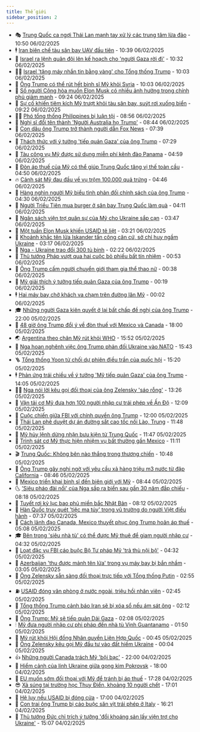 ```yaml
---
title: Thế giới
sidebar_position: 2
---
```


<!-- vnexpress-the-gioi:START -->
- 🎭 [Trung Quốc ca ngợi Thái Lan mạnh tay xử lý các trung tâm lừa đảo](https://vnexpress.net/trung-quoc-ca-ngoi-thai-lan-manh-tay-xu-ly-cac-trung-tam-lua-dao-4846575.html) - 10:50 06/02/2025
- 🕴 [Iran biên chế tàu sân bay UAV đầu tiên](https://vnexpress.net/iran-bien-che-tau-san-bay-uav-dau-tien-4846565.html) - 10:39 06/02/2025
- 🤭 [Israel ra lệnh quân đội lên kế hoạch cho &#39;người Gaza rời đi&#39;](https://vnexpress.net/israel-ra-lenh-quan-doi-len-ke-hoach-cho-nguoi-gaza-roi-di-4846573.html) - 10:32 06/02/2025
- 🧑‍💻 [Israel &#39;tặng máy nhắn tin bằng vàng&#39; cho Tổng thống Trump](https://vnexpress.net/israel-tang-may-nhan-tin-bang-vang-cho-tong-thong-trump-4846539.html) - 10:03 06/02/2025
- 🦏 [Ông Trump có thể rút hết binh sĩ Mỹ khỏi Syria](https://vnexpress.net/ong-trump-co-the-rut-het-binh-si-my-khoi-syria-4846536.html) - 10:03 06/02/2025
- 🦒 [Số người Cộng hòa muốn Elon Musk có nhiều ảnh hưởng trong chính phủ giảm mạnh](https://vnexpress.net/so-nguoi-cong-hoa-muon-elon-musk-co-nhieu-anh-huong-trong-chinh-phu-giam-manh-4846497.html) - 09:24 06/02/2025
- 🌈 [Sự cố khiến tiêm kích Mỹ trượt khỏi tàu sân bay, suýt rơi xuống biển](https://vnexpress.net/su-co-khien-tiem-kich-my-truot-khoi-tau-san-bay-suyt-roi-xuong-bien-4846397.html) - 09:22 06/02/2025
- 🧑‍🏫 [Phó tổng thống Philippines bị luận tội](https://vnexpress.net/pho-tong-thong-philippines-bi-luan-toi-4846468.html) - 08:56 06/02/2025
- 🐲 [Nghị sĩ đổi tên thành &#39;Người Australia họ Trump&#39;](https://vnexpress.net/nghi-si-doi-ten-thanh-nguoi-australia-ho-trump-4846425.html) - 08:44 06/02/2025
- 🦒 [Con dâu ông Trump trở thành người dẫn Fox News](https://vnexpress.net/con-dau-ong-trump-tro-thanh-nguoi-dan-fox-news-4846427.html) - 07:39 06/02/2025
- 🐻 [Thách thức với ý tưởng &#39;tiếp quản Gaza&#39; của ông Trump](https://vnexpress.net/thach-thuc-voi-y-tuong-tiep-quan-gaza-cua-ong-trump-4846089.html) - 07:29 06/02/2025
- 🚀 [Tàu công vụ Mỹ được sử dụng miễn phí kênh đào Panama](https://vnexpress.net/tau-cong-vu-my-duoc-su-dung-mien-phi-kenh-dao-panama-4846368.html) - 04:59 06/02/2025
- 🥰 [Đòn áp thuế của Mỹ có thể giúp Trung Quốc tăng vị thế toàn cầu](https://vnexpress.net/don-ap-thue-cua-my-co-the-giup-trung-quoc-tang-vi-the-toan-cau-4845744.html) - 04:50 06/02/2025
- 🔥 [Cảnh sát Mỹ đau đầu về vụ trộm 100.000 quả trứng](https://vnexpress.net/canh-sat-my-dau-dau-ve-vu-trom-100-000-qua-trung-4846303.html) - 04:46 06/02/2025
- 🥳 [Hàng nghìn người Mỹ biểu tình phản đối chính sách của ông Trump](https://vnexpress.net/hang-nghin-nguoi-my-bieu-tinh-phan-doi-chinh-sach-cua-ong-trump-4846342.html) - 04:30 06/02/2025
- 💼 [Người Triều Tiên mua burger ở sân bay Trung Quốc làm quà](https://vnexpress.net/nguoi-trieu-tien-mua-burger-o-san-bay-trung-quoc-lam-qua-4846335.html) - 04:11 06/02/2025
- 🤡 [Ngân sách viện trợ quân sự của Mỹ cho Ukraine sắp cạn](https://vnexpress.net/ngan-sach-vien-tro-quan-su-cua-my-cho-ukraine-sap-can-4846366.html) - 03:47 06/02/2025
- 🌁 [Một tuần Elon Musk khiến USAID tê liệt](https://vnexpress.net/mot-tuan-elon-musk-khien-usaid-te-liet-4845480.html) - 03:21 06/02/2025
- 🤩 [Khoảnh khắc tên lửa Iskander tấn công căn cứ, sở chỉ huy ngầm Ukraine](https://vnexpress.net/khoanh-khac-ten-lua-iskander-tan-cong-can-cu-so-chi-huy-ngam-ukraine-4846316.html) - 03:17 06/02/2025
- 🎉 [Nga - Ukraine trao đổi 300 tù binh](https://vnexpress.net/nga-ukraine-trao-doi-300-tu-binh-4846302.html) - 02:22 06/02/2025
- 🎉 [Thủ tướng Pháp vượt qua hai cuộc bỏ phiếu bất tín nhiệm](https://vnexpress.net/thu-tuong-phap-vuot-qua-hai-cuoc-bo-phieu-bat-tin-nhiem-4846287.html) - 00:53 06/02/2025
- 🌁 [Ông Trump cấm người chuyển giới tham gia thể thao nữ](https://vnexpress.net/ong-trump-cam-nguoi-chuyen-gioi-tham-gia-the-thao-nu-4846283.html) - 00:38 06/02/2025
- 🌊 [Mỹ giải thích ý tưởng tiếp quản Gaza của ông Trump](https://vnexpress.net/my-giai-thich-y-tuong-tiep-quan-gaza-cua-ong-trump-4846280.html) - 00:19 06/02/2025
- 🕴 [Hai máy bay chở khách va chạm trên đường lăn Mỹ](https://vnexpress.net/hai-may-bay-cho-khach-va-cham-tren-duong-lan-my-4846279.html) - 00:02 06/02/2025
- 🎓 [Những người Gaza kiên quyết ở lại bất chấp đề nghị của ông Trump](https://vnexpress.net/nhung-nguoi-gaza-kien-quyet-o-lai-bat-chap-de-nghi-cua-ong-trump-4846101.html) - 22:00 05/02/2025
- 🦩 [48 giờ ông Trump đổi ý về đòn thuế với Mexico và Canada](https://vnexpress.net/48-gio-ong-trump-doi-y-ve-don-thue-voi-mexico-va-canada-4845674.html) - 18:00 05/02/2025
- 🌏 [Argentina theo chân Mỹ rút khỏi WHO](https://vnexpress.net/argentina-theo-chan-my-rut-khoi-who-4846244.html) - 15:52 05/02/2025
- 🌋 [Nga hoan nghênh việc ông Trump phản đối Ukraine vào NATO](https://vnexpress.net/nga-hoan-nghenh-viec-ong-trump-phan-doi-ukraine-vao-nato-4846248.html) - 15:43 05/02/2025
- 🪜 [Tổng thống Yoon từ chối dự phiên điều trần của quốc hội](https://vnexpress.net/tong-thong-yoon-tu-choi-du-phien-dieu-tran-cua-quoc-hoi-4846235.html) - 15:20 05/02/2025
- 🕴 [Phản ứng trái chiều về ý tưởng &#39;Mỹ tiếp quản Gaza&#39; của ông Trump](https://vnexpress.net/phan-ung-trai-chieu-ve-y-tuong-my-tiep-quan-gaza-cua-ong-trump-4846080.html) - 14:05 05/02/2025
- 🧑‍🏫 [Nga nói lời kêu gọi đối thoại của ông Zelensky &#39;sáo rỗng&#39;](https://vnexpress.net/nga-noi-loi-keu-goi-doi-thoai-cua-ong-zelensky-sao-rong-4846222.html) - 13:26 05/02/2025
- 🌮 [Vận tải cơ Mỹ đưa hơn 100 người nhập cư trái phép về Ấn Độ](https://vnexpress.net/van-tai-co-my-dua-hon-100-nguoi-nhap-cu-trai-phep-ve-an-do-4846217.html) - 12:09 05/02/2025
- 🚦 [Cuộc chiến giữa FBI với chính quyền ông Trump](https://vnexpress.net/cuoc-chien-giua-fbi-voi-chinh-quyen-ong-trump-4845910.html) - 12:00 05/02/2025
- 💫 [Thái Lan phê duyệt dự án đường sắt cao tốc nối Lào, Trung](https://vnexpress.net/thai-lan-phe-duyet-du-an-duong-sat-cao-toc-noi-lao-trung-4846107.html) - 11:48 05/02/2025
- 🤡 [Mỹ hủy lệnh dừng nhận bưu kiện từ Trung Quốc](https://vnexpress.net/my-huy-lenh-dung-nhan-buu-kien-tu-trung-quoc-4846214.html) - 11:47 05/02/2025
- 🦣 [Trinh sát cơ Mỹ thực hiện nhiệm vụ bất thường gần Mexico](https://vnexpress.net/trinh-sat-co-my-thuc-hien-nhiem-vu-bat-thuong-gan-mexico-4846198.html) - 11:11 05/02/2025
- 🎬 [Trung Quốc: Không bên nào thắng trong thương chiến](https://vnexpress.net/trung-quoc-khong-ben-nao-thang-trong-thuong-chien-4846186.html) - 10:48 05/02/2025
- 🎉 [Ông Trump gây nghi ngờ với yêu cầu xả hàng triệu m3 nước từ đập California](https://vnexpress.net/ong-trump-gay-nghi-ngo-voi-yeu-cau-xa-hang-trieu-m3-nuoc-tu-dap-california-4845937.html) - 08:46 05/02/2025
- 🎡 [Mexico triển khai binh sĩ đến biên giới với Mỹ](https://vnexpress.net/mexico-trien-khai-binh-si-den-bien-gioi-voi-my-4846083.html) - 08:44 05/02/2025
- 🌜 [&#39;Siêu pháo đài nổi&#39; của Nga sắp ra biển sau gần 30 năm đắp chiếu](https://vnexpress.net/sieu-phao-dai-noi-cua-nga-sap-ra-bien-sau-gan-30-nam-dap-chieu-4846001.html) - 08:18 05/02/2025
- 🎡 [Tuyết rơi kỷ lục bao phủ miền bắc Nhật Bản](https://vnexpress.net/tuyet-roi-ky-luc-bao-phu-mien-bac-nhat-ban-4846044.html) - 08:12 05/02/2025
- 🤗 [Hàn Quốc truy quét &#39;tiệc ma túy&#39; trong vũ trường do người Việt điều hành](https://vnexpress.net/han-quoc-truy-quet-tiec-ma-tuy-trong-vu-truong-do-nguoi-viet-dieu-hanh-4846040.html) - 07:37 05/02/2025
- 🦩 [Cách lãnh đạo Canada, Mexico thuyết phục ông Trump hoãn áp thuế](https://vnexpress.net/cach-lanh-dao-canada-mexico-thuyet-phuc-ong-trump-hoan-ap-thue-vnepre-4845866.html) - 05:08 05/02/2025
- 🎓 [Bên trong &#39;siêu nhà tù&#39; có thể được Mỹ thuê để giam người nhập cư](https://vnexpress.net/ben-trong-sieu-nha-tu-co-the-duoc-my-thue-de-giam-nguoi-nhap-cu-4845963.html) - 04:32 05/02/2025
- 🌁 [Loạt đặc vụ FBI cáo buộc Bộ Tư pháp Mỹ &#39;trả thù nội bộ&#39;](https://vnexpress.net/loat-dac-vu-fbi-cao-buoc-bo-tu-phap-my-tra-thu-noi-bo-4845880.html) - 04:32 05/02/2025
- 🤩 [Azerbaijan &#39;thu được mảnh tên lửa&#39; trong vụ máy bay bị bắn nhầm](https://vnexpress.net/azerbaijan-thu-duoc-manh-ten-lua-trong-vu-may-bay-bi-ban-nham-4845893.html) - 03:05 05/02/2025
- 👹 [Ông Zelensky sẵn sàng đối thoại trực tiếp với Tổng thống Putin](https://vnexpress.net/ong-zelensky-san-sang-doi-thoai-truc-tiep-voi-tong-thong-putin-4845878.html) - 02:55 05/02/2025
- ⛽️ [USAID đóng văn phòng ở nước ngoài, triệu hồi nhân viên](https://vnexpress.net/usaid-dong-van-phong-o-nuoc-ngoai-trieu-hoi-nhan-vien-4845908.html) - 02:45 05/02/2025
- 🚀 [Tổng thống Trump cảnh báo Iran sẽ bị xóa sổ nếu ám sát ông](https://vnexpress.net/tong-thong-trump-canh-bao-iran-se-bi-xoa-so-neu-am-sat-ong-4845857.html) - 02:12 05/02/2025
- 🎡 [Ông Trump: Mỹ sẽ tiếp quản Dải Gaza](https://vnexpress.net/ong-trump-my-se-tiep-quan-dai-gaza-4845884.html) - 02:08 05/02/2025
- 🕯 [Mỹ đưa người nhập cư phi pháp đến nhà tù Vịnh Guantanamo](https://vnexpress.net/my-dua-nguoi-nhap-cu-phi-phap-den-nha-tu-vinh-guantanamo-4845864.html) - 01:50 05/02/2025
- 🐻 [Mỹ rút khỏi Hội đồng Nhân quyền Liên Hợp Quốc](https://vnexpress.net/my-rut-khoi-hoi-dong-nhan-quyen-lien-hop-quoc-4845862.html) - 00:45 05/02/2025
- 🚦 [Ông Zelensky kêu gọi Mỹ đầu tư vào đất hiếm Ukraine](https://vnexpress.net/ong-zelensky-keu-goi-my-dau-tu-vao-dat-hiem-ukraine-4845858.html) - 00:04 05/02/2025
- 👍 [Những người Canada trách Mỹ &#39;bội bạc&#39;](https://vnexpress.net/nhung-nguoi-canada-trach-my-boi-bac-4845637.html) - 22:00 04/02/2025
- 🚀 [Hiểm cảnh của lính Ukraine giữa gọng kìm Pokrovsk](https://vnexpress.net/hiem-canh-cua-linh-ukraine-giua-gong-kim-pokrovsk-4845669.html) - 18:00 04/02/2025
- 🌮 [EU muốn sớm đối thoại với Mỹ để tránh bị áp thuế](https://vnexpress.net/eu-muon-som-doi-thoai-voi-my-de-tranh-bi-ap-thue-4845836.html) - 17:28 04/02/2025
- 😎 [Xả súng tại trường học Thụy Điển, khoảng 10 người chết](https://vnexpress.net/xa-sung-tai-truong-hoc-thuy-dien-khoang-10-nguoi-chet-4845834.html) - 17:01 04/02/2025
- 🐲 [Hệ lụy nếu USAID bị đóng cửa](https://vnexpress.net/he-luy-neu-usaid-bi-dong-cua-4845562.html) - 17:00 04/02/2025
- 💫 [Con trai ông Trump bị cáo buộc săn vịt trái phép ở Italy](https://vnexpress.net/con-trai-ong-trump-bi-cao-buoc-san-vit-trai-phep-o-italy-4845827.html) - 16:21 04/02/2025
- 👀 [Thủ tướng Đức chỉ trích ý tưởng &#39;đổi khoáng sản lấy viện trợ cho Ukraine&#39;](https://vnexpress.net/thu-tuong-duc-chi-trich-y-tuong-doi-khoang-san-lay-vien-tro-cho-ukraine-4845811.html) - 15:07 04/02/2025<!-- vnexpress-the-gioi:END -->